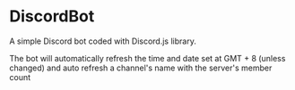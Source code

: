 # DiscordBot
A simple Discord bot coded with Discord.js library.

The bot will automatically refresh the time and date set at GMT + 8 (unless changed) and auto refresh a channel's name with the server's member count
